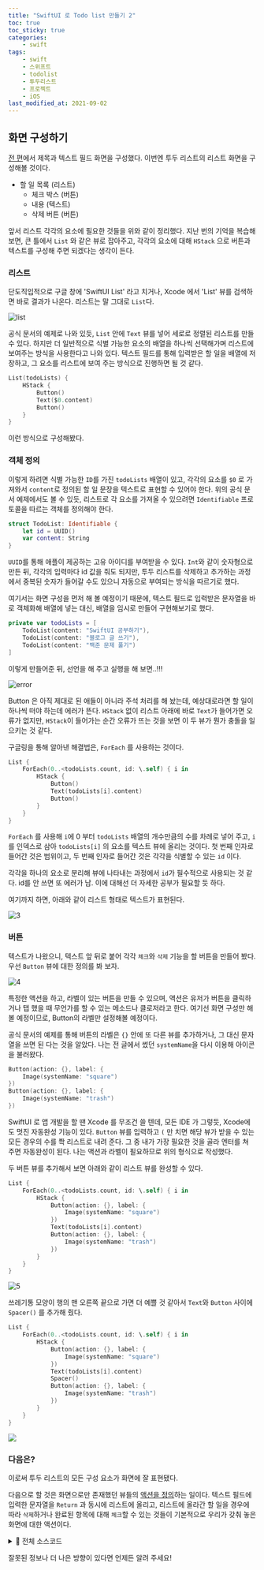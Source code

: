```yaml
---
title: "SwiftUI 로 Todo list 만들기 2"
toc: true
toc_sticky: true
categories:
    - swift
tags:
    - swift
    - 스위프트
    - todolist
    - 투두리스트
    - 프로젝트
    - iOS
last_modified_at: 2021-09-02
---
```


## 화면 구성하기

[전 편](https://2unbini.github.io/swift/swift-todolist-1)에서 제목과 텍스트 필드 화면을 구성했다. 이번엔 투두 리스트의 리스트 화면을 구성해볼 것이다.

- 할 일 목록 (리스트)
	- 체크 박스 (버튼)
	- 내용 (텍스트)
	- 삭제 버튼 (버튼)

앞서 리스트 각각의 요소에 필요한 것들을 위와 같이 정리했다. 지난 번의 기억을 복습해 보면, 큰 틀에서 `List` 와 같은 뷰로 잡아주고, 각각의 요소에 대해 `HStack` 으로 버튼과 텍스트를 구성해 주면 되겠다는 생각이 든다.

### 리스트

단도직입적으로 구글 창에 'SwiftUI List' 라고 치거나, Xcode 에서 'List' 뷰를 검색하면 바로 결과가 나온다. 리스트는 말 그대로 `List`다.

![list](/assets/images/swift-todo-2/1.png)

공식 문서의 예제로 나와 있듯, `List` 안에 `Text` 뷰를 넣어 세로로 정렬된 리스트를 만들 수 있다. 하지만 더 일반적으로 식별 가능한 요소의 배열을 하나씩 선택해가며 리스트에 보여주는 방식을 사용한다고 나와 있다. 텍스트 필드를 통해 입력받은 할 일을 배열에 저장하고, 그 요소를 리스트에 보여 주는 방식으로 진행하면 될 것 같다.

```swift
List(todoLists) {
	HStack {
		Button()
		Text($0.content)
		Button()
	}
}
```

이런 방식으로 구성해봤다.

### 객체 정의

이렇게 하려면 식별 가능한 `ID`를 가진 `todoLists` 배열이 있고, 각각의 요소를 `$0` 로 가져와서 `content`로 정의된 할 일 문장을 텍스트로 표현할 수 있어야 한다. 위의 공식 문서 예제에서도 볼 수 있듯, 리스트로 각 요소를 가져올 수 있으려면 `Identifiable` 프로토콜을 따르는 객체를 정의해야 한다.

```swift
struct TodoList: Identifiable {
	let id = UUID()
	var content: String
}
```

`UUID`를 통해 애플이 제공하는 고유 아이디를 부여받을 수 있다. `Int`와 같이 숫자형으로 만든 뒤, 각각의 입력마다 id 값을 줘도 되지만, 투두 리스트를 삭제하고 추가하는 과정에서 중복된 숫자가 들어갈 수도 있으니 자동으로 부여되는 방식을 따르기로 했다.

여기서는 화면 구성을 먼저 해 볼 예정이기 때문에, 텍스트 필드로 입력받은 문자열을 바로 객체화해 배열에 넣는 대신, 배열을 임시로 만들어 구현해보기로 했다.

```swift
private var todoLists = [
	TodoList(content: "SwiftUI 공부하기"),
	TodoList(content: "블로그 글 쓰기"),
	TodoList(content: "백준 문제 풀기")
]
```

이렇게 만들어준 뒤, 선언을 해 주고 실행을 해 보면..!!!

![error](/assets/images/swift-todo-2/2.png)

Button 은 아직 제대로 된 애들이 아니라 주석 처리를 해 놨는데, 예상대로라면 할 일이 하나씩 떠야 하는데 에러가 뜬다. `HStack` 없이 리스트 아래에 바로 `Text`가 들어가면 오류가 없지만, `HStack`이 들어가는 순간 오류가 뜨는 것을 보면 이 두 뷰가 뭔가 충돌을 일으키는 것 같다.

구글링을 통해 알아낸 해결법은, `ForEach` 를 사용하는 것이다.

```swift
List {
	ForEach(0..<todoLists.count, id: \.self) { i in
		HStack {
			Button()
			Text(todoLists[i].content)
			Button()
		}
	}
}
```

`ForEach` 를 사용해 `i`에 0 부터 `todoLists` 배열의 개수만큼의 수를 차례로 넣어 주고, `i`를 인덱스로 삼아 `todoLists[i]` 의 요소를 텍스트 뷰에 올리는 것이다. 첫 번째 인자로 들어간 것은 범위이고, 두 번째 인자로 들어간 것은 각각을 식별할 수 있는 `id` 이다.

각각을 하나의 요소로 분리해 뷰에 나타내는 과정에서 `id`가 필수적으로 사용되는 것 같다. id를 안 쓰면 또 에러가 남. 이에 대해선 더 자세한 공부가 필요할 듯 하다.

여기까지 하면, 아래와 같이 리스트 형태로 텍스트가 표현된다.

![3](/assets/images/swift-todo-2/3.png)

### 버튼

텍스트가 나왔으니, 텍스트 앞 뒤로 붙어 각각 `체크`와 `삭제` 기능을 할 버튼을 만들어 봤다. 우선 `Button` 뷰에 대한 정의를 봐 보자.

![4](/assets/images/swift-todo-2/4.png)

특정한 액션을 하고, 라벨이 있는 버튼을 만들 수 있으며, 액션은 유저가 버튼을 클릭하거나 탭 했을 때 무언가를 할 수 있는 메소드나 클로저라고 한다. 여기선 화면 구성만 해 볼 예정이므로, Button의 라벨만 설정해볼 예정이다.

공식 문서의 예제를 통해 버튼의 라벨은 `{}` 안에 또 다른 뷰를 추가하거나, 그 대신 문자열을 쓰면 된 다는 것을 알았다. 나는 전 글에서 썼던 `systemName`을 다시 이용해 아이콘을 불러왔다.

```swift
Button(action: {}, label: {
	Image(systemName: "square")
})
Button(action: {}, label: {
	Image(systemName: "trash")
})
```

SwiftUI 로 앱 개발을 할 땐 Xcode 를 무조건 쓸 텐데, 모든 IDE 가 그렇듯, Xcode에도 멋진 자동완성 기능이 있다. `Button` 뷰를 입력하고 `(` 만 치면 해당 뷰가 받을 수 있는 모든 경우의 수를 쫙 리스트로 내려 준다. 그 중 내가 가장 필요한 것을 골라 엔터를 쳐 주면 자동완성이 된다. 나는 액션과 라벨이 필요하므로 위의 형식으로 작성했다.

두 버튼 뷰를 추가해서 보면 아래와 같이 리스트 뷰를 완성할 수 있다.

```swift
List {
	ForEach(0..<todoLists.count, id: \.self) { i in
		HStack {
			Button(action: {}, label: {
				Image(systemName: "square")
			})
			Text(todoLists[i].content)
			Button(action: {}, label: {
				Image(systemName: "trash")
			})
		}
	}
}

```

![5](/assets/images/swift-todo-2/5.png)

쓰레기통 모양이 행의 맨 오른쪽 끝으로 가면 더 예쁠 것 같아서 `Text`와 `Button` 사이에 `Spacer()` 를 추가해 줬다.

```swift
List {
	ForEach(0..<todoLists.count, id: \.self) { i in
		HStack {
			Button(action: {}, label: {
				Image(systemName: "square")
			})
			Text(todoLists[i].content)
			Spacer()
			Button(action: {}, label: {
				Image(systemName: "trash")
			})
		}
	}
}

```

![](/assets/images/swift-todo-2/6.png)

### 다음은?

이로써 투두 리스트의 모든 구성 요소가 화면에 잘 표현됐다.

다음으로 할 것은 화면으로만 존재했던 뷰들의 [액션을 정의](https://2unbini.github.io/swift/swift-todolist-3)하는 일이다. 텍스트 필드에 입력한 문자열을 `Return` 과 동시에 리스트에 올리고, 리스트에 올라간 할 일을 경우에 따라 `삭제`하거나 완료된 항목에 대해 `체크`할 수 있는 것들이 기본적으로 우리가 갖춰 놓은 화면에 대한 액션이다.

<details>
<summary>📍 전체 소스코드 </summary>

```swift

import SwiftUI

struct ContentView: View {
    
    @State var toDoString = ""
    
    struct TodoList: Identifiable {
        let id = UUID()
        var content: String
    }
    
    private var todoLists = [
        TodoList(content: "SwiftUI 공부하기"),
        TodoList(content: "블로그 글 쓰기"),
        TodoList(content: "백준 문제 풀기")
    ]
    
    var body: some View {
        VStack {
            Text("What to do Today?")
                .font(.title.bold())
            
            HStack {
                Image(systemName: "square.and.pencil")
                    TextField("your task", text: $toDoString)
            }
            .textFieldStyle(DefaultTextFieldStyle())
            .frame(width: 300, height: 50, alignment: .center)
            
            List {
                ForEach(0..<todoLists.count, id: \.self) { i in
                    HStack {
                        Button(action: {} , label: {
                            Image(systemName: "square")
                        })
                        Text(todoLists[i].content)
                        Spacer()
                        Button(action: {} , label: {
                            Image(systemName: "trash")
                        })

                    }
                }
            }
        }
    }
}

struct ContentView_Previews: PreviewProvider {
    static var previews: some View {
        ContentView()
    }
}

```

</details>

잘못된 정보나 더 나은 방향이 있다면 언제든 알려 주세요!